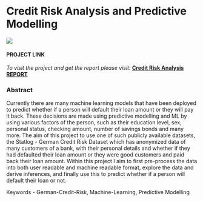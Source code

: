 # Credit Risk Analysis and Predictive Modelling

![](https://www.db.com/contentAsset/raw-data/759b91c0-0f6a-4699-9d2a-46fddbd69cbf/fileAsset?language_id=1)


#### PROJECT LINK 
*To visit the project and get the report please visit:* **[Credit Risk Analysis REPORT](https://rpubs.com/ableryder_9wj/814972)**


### Abstract
Currently there are many machine learning models that have been deployed to predict whether if a person will default their loan amount or they will pay it back. These decisions are made using predictive modelling and ML by using various factors of the person, such as their education level, sex, personal status, checking amount, number of savings bonds and many more. The aim of this project to use one of such publicly available datasets, the Statlog - German Credit Risk Dataset which has anonymized data of many customers of a bank, with their personal details and whether if they had defaulted their loan amount or they were good customers and paid back their loan amount. Within this project I aim to first pre-process the data into both user readable and machine readable format, explore the data and derive inferences, and finally use this to predict whether if a person will default their loan or not.

Keywords - German-Credit-Risk, Machine-Learning, Predictive Modelling

